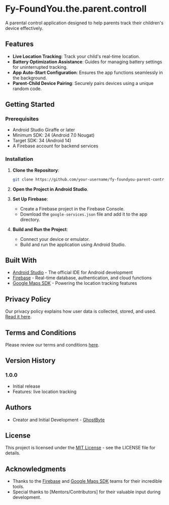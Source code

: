 ﻿# Fy-FoundYou.the.parent.controll

A parental control application designed to help parents  track their children's device effectively.

## Features

- **Live Location Tracking**: Track your child's real-time location.
- **Battery Optimization Assistance**: Guides for managing battery settings for uninterrupted tracking.
- **App Auto-Start Configuration**: Ensures the app functions seamlessly in the background.
- **Parent-Child Device Pairing**: Securely pairs devices using a unique random code.

## Getting Started

### Prerequisites

- Android Studio Giraffe or later
- Minimum SDK: 24 (Android 7.0 Nougat)
- Target SDK: 34 (Android 14)
- A Firebase account for backend services

### Installation

1. **Clone the Repository**:
    ```bash
    git clone https://github.com/your-username/fy-foundyou-parent-control.git
    ```

2. **Open the Project in Android Studio**.

3. **Set Up Firebase**:
    - Create a Firebase project in the Firebase Console.
    - Download the `google-services.json` file and add it to the app directory.

4. **Build and Run the Project**:
    - Connect your device or emulator.
    - Build and run the application using Android Studio.

## Built With

- [Android Studio](https://developer.android.com/studio) - The official IDE for Android development
- [Firebase](https://firebase.google.com/) - Real-time database, authentication, and cloud functions
- [Google Maps SDK](https://developers.google.com/maps) - Powering the location tracking features

## Privacy Policy

Our privacy policy explains how user data is collected, stored, and used. [Read it here](https://dum1du.github.io/Fy-FoundYou.the.parent.controll/Privacy_Policy.html).

## Terms and Conditions

Please review our terms and conditions [here](https://dum1du.github.io/Fy-FoundYou.the.parent.controll/Terms_and_Conditions.html).


## Version History

### 1.0.0
- Initial release
- Features: live location tracking

## Authors

- Creator and Initial Development - [GhostByte](https://github.com/Dum1du)

## License

This project is licensed under the [MIT License](LICENSE) - see the LICENSE file for details.

## Acknowledgments

- Thanks to the [Firebase](https://firebase.google.com/) and [Google Maps SDK](https://developers.google.com/maps) teams for their incredible tools.
- Special thanks to [Mentors/Contributors] for their valuable input during development.

